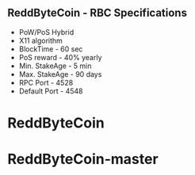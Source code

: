 ReddByteCoin - RBC
Specifications
--------------

- PoW/PoS Hybrid
- X11 algorithm
- BlockTime - 60 sec
- PoS reward - 40% yearly
- Min. StakeAge - 5 min
- Max. StakeAge - 90 days
- RPC Port - 4528
- Default Port - 4548
# ReddByteCoin
# ReddByteCoin-master
